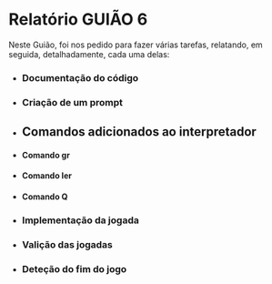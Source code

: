 # Relatório GUIÃO 6

Neste Guião, foi nos pedido para fazer várias tarefas, relatando, em seguida, detalhadamente, cada uma delas:

- ### Documentação do código

- ### Criação de um prompt

- ## Comandos adicionados ao interpretador

- #### Comando gr
- #### Comando ler
- #### Comando Q

- ### Implementação da jogada

- ### Valição das jogadas

- ### Deteção do fim do jogo


